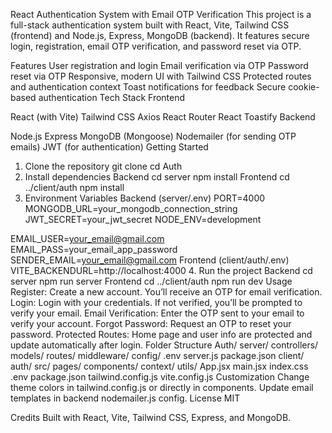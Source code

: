 React Authentication System with Email OTP Verification
This project is a full-stack authentication system built with React, Vite, Tailwind CSS (frontend) and Node.js, Express, MongoDB (backend).
It features secure login, registration, email OTP verification, and password reset via OTP.

Features
User registration and login
Email verification via OTP
Password reset via OTP
Responsive, modern UI with Tailwind CSS
Protected routes and authentication context
Toast notifications for feedback
Secure cookie-based authentication
Tech Stack
Frontend

React (with Vite)
Tailwind CSS
Axios
React Router
React Toastify
Backend

Node.js
Express
MongoDB (Mongoose)
Nodemailer (for sending OTP emails)
JWT (for authentication)
Getting Started
1. Clone the repository
git clone <your-repo-url>
cd Auth
2. Install dependencies
Backend
cd server
npm install
Frontend
cd ../client/auth
npm install
3. Environment Variables
Backend (server/.env)
PORT=4000
MONGODB_URL=your_mongodb_connection_string
JWT_SECRET=your_jwt_secret
NODE_ENV=development

EMAIL_USER=your_email@gmail.com
EMAIL_PASS=your_email_app_password
SENDER_EMAIL=your_email@gmail.com
Frontend (client/auth/.env)
VITE_BACKENDURL=http://localhost:4000
4. Run the project
Backend
cd server
npm run server
Frontend
cd ../client/auth
npm run dev
Usage
Register: Create a new account. You’ll receive an OTP for email verification.
Login: Login with your credentials. If not verified, you’ll be prompted to verify your email.
Email Verification: Enter the OTP sent to your email to verify your account.
Forgot Password: Request an OTP to reset your password.
Protected Routes: Home page and user info are protected and update automatically after login.
Folder Structure
Auth/
  server/
    controllers/
    models/
    routes/
    middleware/
    config/
    .env
    server.js
    package.json
  client/
    auth/
      src/
        pages/
        components/
        context/
        utils/
        App.jsx
        main.jsx
        index.css
      .env
      package.json
      tailwind.config.js
      vite.config.js
Customization
Change theme colors in tailwind.config.js or directly in components.
Update email templates in backend nodemailer.js config.
License
MIT

Credits
Built with React, Vite, Tailwind CSS, Express, and MongoDB.
